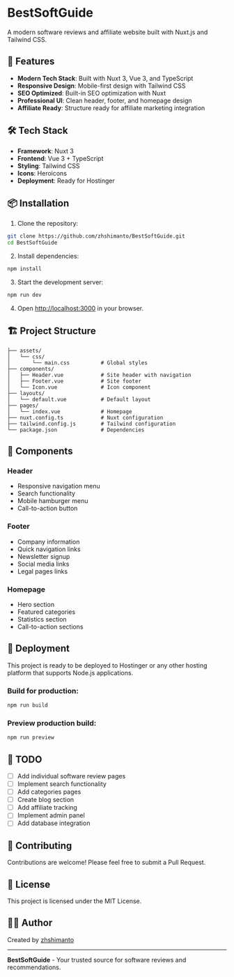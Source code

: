 # BestSoftGuide

A modern software reviews and affiliate website built with Nuxt.js and Tailwind CSS.

## 🚀 Features

- **Modern Tech Stack**: Built with Nuxt 3, Vue 3, and TypeScript
- **Responsive Design**: Mobile-first design with Tailwind CSS
- **SEO Optimized**: Built-in SEO optimization with Nuxt
- **Professional UI**: Clean header, footer, and homepage design
- **Affiliate Ready**: Structure ready for affiliate marketing integration

## 🛠️ Tech Stack

- **Framework**: Nuxt 3
- **Frontend**: Vue 3 + TypeScript
- **Styling**: Tailwind CSS
- **Icons**: Heroicons
- **Deployment**: Ready for Hostinger

## 📦 Installation

1. Clone the repository:
```bash
git clone https://github.com/zhshimanto/BestSoftGuide.git
cd BestSoftGuide
```

2. Install dependencies:
```bash
npm install
```

3. Start the development server:
```bash
npm run dev
```

4. Open [http://localhost:3000](http://localhost:3000) in your browser.

## 🏗️ Project Structure

```
├── assets/
│   └── css/
│       └── main.css          # Global styles
├── components/
│   ├── Header.vue            # Site header with navigation
│   ├── Footer.vue            # Site footer
│   └── Icon.vue              # Icon component
├── layouts/
│   └── default.vue           # Default layout
├── pages/
│   └── index.vue             # Homepage
├── nuxt.config.ts            # Nuxt configuration
├── tailwind.config.js        # Tailwind configuration
└── package.json              # Dependencies
```

## 🎨 Components

### Header
- Responsive navigation menu
- Search functionality
- Mobile hamburger menu
- Call-to-action button

### Footer
- Company information
- Quick navigation links
- Newsletter signup
- Social media links
- Legal pages links

### Homepage
- Hero section
- Featured categories
- Statistics section
- Call-to-action sections

## 🚀 Deployment

This project is ready to be deployed to Hostinger or any other hosting platform that supports Node.js applications.

### Build for production:
```bash
npm run build
```

### Preview production build:
```bash
npm run preview
```

## 📝 TODO

- [ ] Add individual software review pages
- [ ] Implement search functionality
- [ ] Add categories pages
- [ ] Create blog section
- [ ] Add affiliate tracking
- [ ] Implement admin panel
- [ ] Add database integration

## 🤝 Contributing

Contributions are welcome! Please feel free to submit a Pull Request.

## 📄 License

This project is licensed under the MIT License.

## 👨‍💻 Author

Created by [zhshimanto](https://github.com/zhshimanto)

---

**BestSoftGuide** - Your trusted source for software reviews and recommendations.
